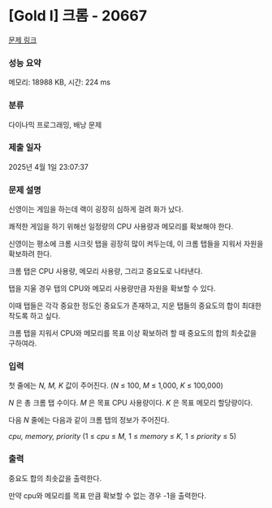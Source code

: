 # [Gold I] 크롬 - 20667 

[문제 링크](https://www.acmicpc.net/problem/20667) 

### 성능 요약

메모리: 18988 KB, 시간: 224 ms

### 분류

다이나믹 프로그래밍, 배낭 문제

### 제출 일자

2025년 4월 1일 23:07:37

### 문제 설명

<p>신영이는 게임을 하는데 랙이 굉장히 심하게 걸려 화가 났다.</p>

<p>쾌적한 게임을 하기 위해선 일정량의 CPU 사용량과 메모리를 확보해야 한다.</p>

<p>신영이는 평소에 크롬 시크릿 탭을 굉장히 많이 켜두는데, 이 크롬 탭들을 지워서 자원을 확보하려 한다.</p>

<p>크롬 탭은 CPU 사용량, 메모리 사용량, 그리고 중요도로 나타낸다.</p>

<p>탭을 지울 경우 탭의 CPU와 메모리 사용량만큼 자원을 확보할 수 있다.</p>

<p>이때 탭들은 각각 중요한 정도인 중요도가 존재하고, 지운 탭들의 중요도의 합이 최대한 작도록 하고 싶다.</p>

<p>크롬 탭을 지워서 CPU와 메모리를 목표 이상 확보하려 할 때 중요도의 합의 최솟값을 구하여라.</p>

### 입력 

 <p>첫 줄에는 <em>N, M, K</em> 값이 주어진다. (<em>N</em> ≤ 100, <em>M</em> ≤ 1,000, <em>K</em> ≤ 100,000)</p>

<p><em>N </em>은 총 크롬 탭 수이다. <em>M </em>은 목표 CPU 사용량이다. <em>K </em>은 목표 메모리 할당량이다.</p>

<p>다음 <em>N</em> 줄에는 다음과 같이 크롬 탭의 정보가 주어진다.</p>

<p><em>cpu, memory, priority </em>(1 ≤ <em>cpu</em> ≤ <em>M, </em>1 ≤ <em>memory</em> ≤ <em>K, </em>1 ≤ <em>priority</em> ≤ 5)</p>

### 출력 

 <p>중요도 합의 최솟값을 출력한다.</p>

<p>만약 cpu와 메모리를 목표 만큼 확보할 수 없는 경우 -1을 출력한다.</p>

